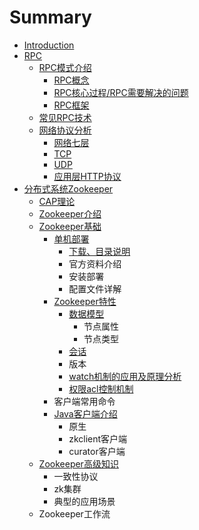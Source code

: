 # Summary

* [Introduction](README.md)
* [RPC](rpc.md)
  * [RPC模式介绍](rpc/rpcmo-shi-jie-shao.md)
    * [RPC概念](rpc/rpcmo-shi-jie-shao/rpcgai-nian.md)
    * [RPC核心过程/RPC需要解决的问题](rpc/rpcmo-shi-jie-shao/rpche-xin-guo-cheng.md)
    * [RPC框架](rpc/rpcmo-shi-jie-shao/rpckuang-jia.md)
  * [常见RPC技术](rpc/chang-jian-rpc-ji-zhu.md)
  * [网络协议分析](rpc/wang-luo-xie-yi-fen-xi.md)
    * [网络七层](rpc/wang-luo-xie-yi-fen-xi/wang-luo-qi-ceng.md)
    * [TCP](rpc/wang-luo-xie-yi-fen-xi/tcp.md)
    * [UDP](rpc/wang-luo-xie-yi-fen-xi/udp.md)
    * [应用层HTTP协议](rpc/wang-luo-xie-yi-fen-xi/ying-yong-ceng-http-xie-yi.md)
* [分布式系统Zookeeper](fen-bu-shi-xi-tong-zookeeper.md)
  * [CAP理论](fen-bu-shi-xi-tong-zookeeper/capli-lun.md)
  * [Zookeeper介绍](fen-bu-shi-xi-tong-zookeeper/zookeeperjie-shao.md)
  * [Zookeeper基础](fen-bu-shi-xi-tong-zookeeper/zookeeperji-chu.md)
    * [单机部署](fen-bu-shi-xi-tong-zookeeper/zookeeperji-chu/dan-ji-bu-shu.md)
      * [下载、目录说明](fen-bu-shi-xi-tong-zookeeper/zookeeperji-chu/dan-ji-bu-shu/xia-zai-3001-mu-lu-shuo-ming.md)
      * 官方资料介绍
      * 安装部署
      * 配置文件详解
    * [Zookeeper特性](fen-bu-shi-xi-tong-zookeeper/zookeeperji-chu/zookeeperte-xing.md)
      * [数据模型](fen-bu-shi-xi-tong-zookeeper/zookeeperji-chu/zookeeperte-xing/shu-ju-mo-xing.md)
        * 节点属性
        * 节点类型
      * [会话](fen-bu-shi-xi-tong-zookeeper/zookeeperji-chu/zookeeperte-xing/hui-hua.md)
      * 版本
      * [watch机制的应用及原理分析](fen-bu-shi-xi-tong-zookeeper/zookeeperji-chu/zookeeperte-xing/watchji-zhi-de-ying-yong-ji-yuan-li-fen-xi.md)
      * [权限acl控制机制](fen-bu-shi-xi-tong-zookeeper/zookeeperji-chu/zookeeperte-xing/quan-xian-acl-kong-zhi-ji-zhi.md)
    * 客户端常用命令
    * [Java客户端介绍](fen-bu-shi-xi-tong-zookeeper/zookeeperji-chu/javake-hu-duan-jie-shao.md)
      * 原生
      * zkclient客户端
      * curator客户端
  * [Zookeeper高级知识](fen-bu-shi-xi-tong-zookeeper/zookeepergao-ji-zhi-shi.md)
    * 一致性协议
    * zk集群
    * 典型的应用场景
  * Zookeeper工作流

